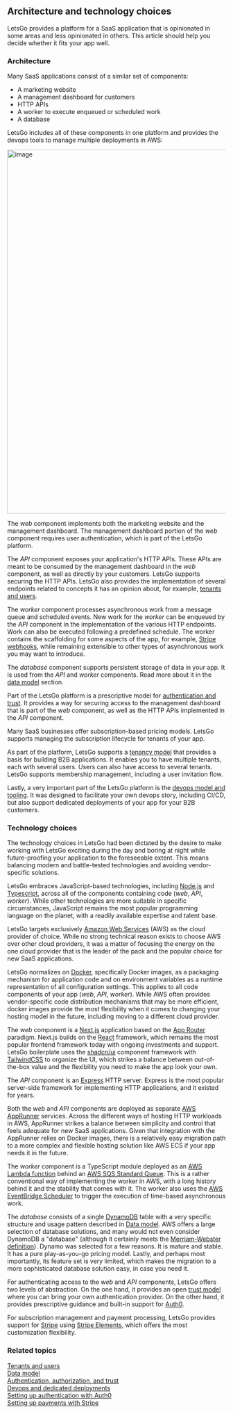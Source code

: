 ## Architecture and technology choices

LetsGo provides a platform for a SaaS application that is opinionated in some areas and less opinionated in others. This article should help you decide whether it fits your app well.

### Architecture

Many SaaS applications consist of a similar set of components:

- A marketing website
- A management dashboard for customers
- HTTP APIs
- A worker to execute enqueued or scheduled work
- A database

LetsGo includes all of these components in one platform and provides the devops tools to manage multiple deployments in AWS:

<img width="837" alt="image" src="https://github.com/tjanczuk/letsgo/assets/822369/f7fe2317-d7de-4698-b093-416a52a1a145">

The _web_ component implements both the marketing website and the management dashboard. The management dashboard portion of the _web_ component requires user authentication, which is part of the LetsGo platform.

The _API_ component exposes your application's HTTP APIs. These APIs are meant to be consumed by the management dashboard in the _web_ component, as well as directly by your customers. LetsGo supports securing the HTTP APIs. LetsGo also provides the implementation of several endpoints related to concepts it has an opinion about, for example, [tenants and users](./tenants-and-users.md).

The _worker_ component processes asynchronous work from a message queue and scheduled events. New work for the _worker_ can be enqueued by the _API_ component in the implementation of the various HTTP endpoints. Work can also be executed following a predefined schedule. The worker contains the scaffolding for some aspects of the app, for example, [Stripe webhooks](../how-to/develop-the-worker.md), while remaining extensible to other types of asynchronous work you may want to introduce.

The _database_ component supports persistent storage of data in your app. It is used from the _API_ and _worker_ components. Read more about it in the [data model](./data-model.md) section.

Part of the LetsGo platform is a prescriptive model for [authentication and trust](./authentication-authorization-and-trust.md). It provides a way for securing access to the management dashboard that is part of the _web_ component, as well as the HTTP APIs implemented in the _API_ component.

Many SaaS businesses offer subscription-based pricing models. LetsGo supports managing the subscription lifecycle for tenants of your app.

As part of the platform, LetsGo supports a [tenancy model](./tenants-and-users.md) that provides a basis for building B2B applications. It enables you to have multiple tenants, each with several users. Users can also have access to several tenants. LetsGo supports membership management, including a user invitation flow.

Lastly, a very important part of the LetsGo platform is the [devops model and tooling](./devops-and-dedicated-deployments.md). It was designed to facilitate your own devops story, including CI/CD, but also support dedicated deployments of your app for your B2B customers.

### Technology choices

The technology choices in LetsGo had been dictated by the desire to make working with LetsGo exciting during the day and boring at night while future-proofing your application to the foreseeable extent. This means balancing modern and battle-tested technologies and avoiding vendor-specific solutions.

LetsGo embraces JavaScript-based technologies, including [Node.js](https://nodejs.org/) and [Typescript](https://www.typescriptlang.org/), across all of the components containing code (_web_, _API_, _worker_). While other technologies are more suitable in specific circumstances, JavaScript remains the most popular programming language on the planet, with a readily available expertise and talent base.

LetsGo targets exclusively [Amazon Web Services](https://aws.amazon.com/) (AWS) as the cloud provider of choice. While no strong technical reason exists to choose AWS over other cloud providers, it was a matter of focusing the energy on the one cloud provider that is the leader of the pack and the popular choice for new SaaS applications.

LetsGo normalizes on [Docker](https://www.docker.com/), specifically Docker images, as a packaging mechanism for application code and on environment variables as a runtime representation of all configuration settings. This applies to all code components of your app (_web_, _API_, _worker_). While AWS often provides vendor-specific code distribution mechanisms that may be more efficient, docker images provide the most flexibility when it comes to changing your hosting model in the future, including moving to a different cloud provider.

The _web_ component is a [Next.js](https://nextjs.org/) application based on the [App Router](https://nextjs.org/docs/app) paradigm. Next.js builds on the [React](https://react.dev/) framework, which remains the most popular frontend framework today with ongoing investments and support. LetsGo boilerplate uses the [shadcn/ui](https://ui.shadcn.com/) component framework with [TailwindCSS](https://tailwindcss.com/) to organize the UI, which strikes a balance between out-of-the-box value and the flexibility you need to make the app look your own.

The _API_ component is an [Express](https://expressjs.com/) HTTP server. Express is the most popular server-side framework for implementing HTTP applications, and it existed for years.

Both the _web_ and _API_ components are deployed as separate [AWS AppRunner](https://aws.amazon.com/apprunner/) services. Across the different ways of hosting HTTP workloads in AWS, AppRunner strikes a balance between simplicity and control that feels adequate for new SaaS applications. Given that integration with the AppRunner relies on Docker images, there is a relatively easy migration path to a more complex and flexible hosting solution like AWS ECS if your app needs it in the future.

The _worker_ component is a TypeScript module deployed as an [AWS Lambda function](https://aws.amazon.com/pm/lambda) behind an [AWS SQS Standard Queue](https://aws.amazon.com/pm/sqs). This is a rather conventional way of implementing the worker in AWS, with a long history behind it and the stability that comes with it. The worker also uses the [AWS EventBridge Scheduler](https://aws.amazon.com/blogs/compute/introducing-amazon-eventbridge-scheduler/) to trigger the execution of time-based asynchronous work.

The _database_ consists of a single [DynamoDB](https://aws.amazon.com/pm/dynamodb) table with a very specific structure and usage pattern described in [Data model](./data-model.md). AWS offers a large selection of database solutions, and many would not even consider DynamoDB a "database" (although it certainly meets the [Merriam-Webster definition](https://www.merriam-webster.com/dictionary/database)). Dynamo was selected for a few reasons. It is mature and stable. It has a pure play-as-you-go pricing model. Lastly, and perhaps most importantly, its feature set is very limited, which makes the migration to a more sophisticated database solution easy, in case you need it.

For authenticating access to the _web_ and _API_ components, LetsGo offers two levels of abstraction. On the one hand, it provides an open [trust model](./authentication-authorization-and-trust.md) where you can bring your own authentication provider. On the other hand, it provides prescriptive guidance and built-in support for [Auth0](https://auth0.com).

For subscription management and payment processing, LetsGo provides support for [Stripe](https://stripe.com/) using [Stripe Elements](https://stripe.com/payments/elements), which offers the most customization flexibility.

### Related topics

[Tenants and users](./tenants-and-users.md)  
[Data model](./data-model.md)  
[Authentication, authorization, and trust](./authentication-authorization-and-trust.md)  
[Devops and dedicated deployments](./devops-and-dedicated-deployments.md)  
[Setting up authentication with Auth0](../tutorials/setting-up-authentication-with-auth0.md)  
[Setting up payments with Stripe](../tutorials/setting-up-payments-with-stripe.md)
